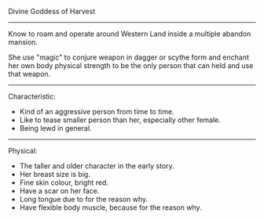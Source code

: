 Divine Goddess of Harvest

____________________

Know to roam and operate around Western Land inside a multiple abandon mansion.

She use "magic" to conjure weapon in dagger or scythe form and enchant her own body physical strength to be the only person that can held and use that weapon.

____________________

Characteristic:

- Kind of an aggressive person from time to time.
- Like to tease smaller person than her, especially other female.
- Being lewd in general.

____________________

Physical:

- The taller and older character in the early story.
- Her breast size is big.
- Fine skin colour, bright red.
- Have a scar on her face.
- Long tongue due to for the reason why.
- Have flexible body muscle, because for the reason why.